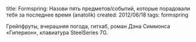 title: Formspring: Назови пять предметов/событий, которые порадовали тебя за последнее время (anatolik)
created: 2012/06/18
tags: formspring

Грейпфруты, вчерашняя погода, гитхаб, роман Дэна Симмонса «Гиперион», клавиатура SteelSeries 7G.
